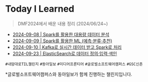 # Today I Learned

> DMF2024에서 배운 내용 정리 (2024/06/24~)

+ [2024-09-08 | Spark를 활용한 대용량 데이터 분석](https://github.com/Eunsoojoe/today-i-learned/blob/master/spark/spark-basic.md)
+ [2024-09-09 | Spark를 활용한 ML (예측·분류·추천)](https://github.com/Eunsoojoe/today-i-learned/blob/master/spark/spark-MLlib.md)
+ [2024-09-10 | Kafka로 실시간 데이터 받고 Spark로 처리](https://github.com/Eunsoojoe/today-i-learned/blob/master/spark/spark-kafka.md)
+ [2024-09-23 | ElasticSearch로 데이터 정의·입력·색인](https://github.com/Eunsoojoe/today-i-learned/blob/master/elasticsearch/search-basic.md)



`#내맘대로TIL챌린지` `#동아일보` `#미디어프론티어` `#글로벌소프트웨어캠퍼스` `#GSC신촌`

*글로벌소프트웨어캠퍼스와 동아일보가 함께 진행하는 챌린지입니다.
